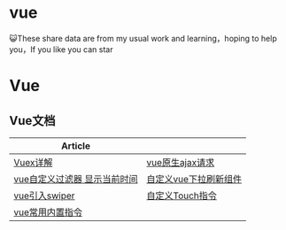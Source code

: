 # vue
:smiley_cat:These share data are from my usual work and learning，hoping to help you，If you like you can star


# Vue

## Vue文档
| Article | |
| --------- | --------- |
|[Vuex详解](https://github.com/stjw7098/vue/issues/4)|[vue原生ajax请求](https://github.com/stjw7098/vue/issues/3)|
|[vue自定义过滤器 显示当前时间](https://github.com/stjw7098/vue/issues/2)|[自定义vue下拉刷新组件](https://github.com/stjw7098/vue/issues/1)|
|[vue引入swiper](https://github.com/stjw7098/vue/issues/5)|[自定义Touch指令](https://github.com/stjw7098/vue/issues/6)|
|[vue常用内置指令](https://github.com/stjw7098/vue/issues/7)|

